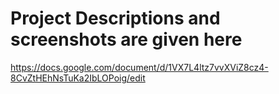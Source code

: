 # Project Descriptions and screenshots are given here
https://docs.google.com/document/d/1VX7L4ltz7vvXViZ8cz4-8CvZtHEhNsTuKa2IbLOPoig/edit
